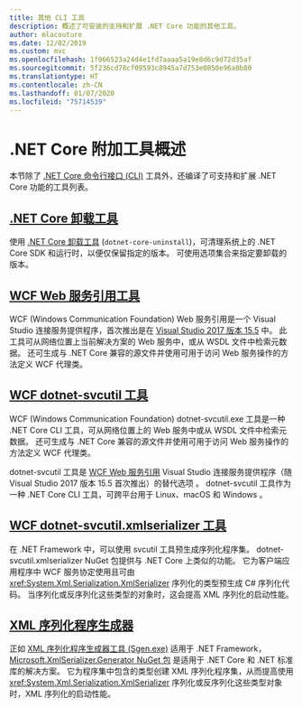 ```yaml
---
title: 其他 CLI 工具
description: 概述了可安装的支持和扩展 .NET Core 功能的其他工具。
author: mlacouture
ms.date: 12/02/2019
ms.custom: mvc
ms.openlocfilehash: 1f066523a24d4e1fd7aaaa5a19e8d6c9d72d35af
ms.sourcegitcommit: 5f236cd78cf09593c8945a7d753e0850e96a0b80
ms.translationtype: HT
ms.contentlocale: zh-CN
ms.lasthandoff: 01/07/2020
ms.locfileid: "75714539"
---
```

# <a name="net-core-additional-tools-overview"></a>.NET Core 附加工具概述

本节除了 [.NET Core 命令行接口 (CLI)](../tools/index.md) 工具外，还编译了可支持和扩展 .NET Core 功能的工具列表。

## <a name="net-core-uninstall-tooluninstall-toolmd"></a>[.NET Core 卸载工具](uninstall-tool.md)

使用 [.NET Core 卸载工具](https://dotnet.microsoft.com/download/dotnet-core/uninstall-tool) (`dotnet-core-uninstall`)，可清理系统上的 .NET Core SDK 和运行时，以便仅保留指定的版本。 可使用选项集合来指定要卸载的版本。

## <a name="wcf-web-service-reference-toolwcf-web-service-reference-guidemd"></a>[WCF Web 服务引用工具](wcf-web-service-reference-guide.md)

WCF (Windows Communication Foundation) Web 服务引用是一个 Visual Studio 连接服务提供程序，首次推出是在 [Visual Studio 2017 版本 15.5](/visualstudio/releasenotes/vs2017-relnotes-v15.5#WCFTools) 中。 此工具可从网络位置上当前解决方案的 Web 服务中，或从 WSDL 文件中检索元数据。 还可生成与 .NET Core 兼容的源文件并使用可用于访问 Web 服务操作的方法定义 WCF 代理类。

## <a name="wcf-dotnet-svcutil-tooldotnet-svcutil-guidemd"></a>[WCF dotnet-svcutil 工具](dotnet-svcutil-guide.md)

WCF (Windows Communication Foundation) dotnet-svcutil.exe 工具是一种 .NET Core CLI 工具，可从网络位置上的 Web 服务中或从 WSDL 文件中检索元数据。 还可生成与 .NET Core 兼容的源文件并使用可用于访问 Web 服务操作的方法定义 WCF 代理类。

dotnet-svcutil 工具是 [WCF Web 服务引用](wcf-web-service-reference-guide.md) Visual Studio 连接服务提供程序（随 Visual Studio 2017 版本 15.5 首次推出）的替代选项   。 dotnet-svcutil 工具作为一种 .NET Core CLI 工具，可跨平台用于 Linux、macOS 和 Windows  。

## <a name="wcf-dotnet-svcutilxmlserializer-tooldotnet-svcutilxmlserializer-guidemd"></a>[WCF dotnet-svcutil.xmlserializer 工具](dotnet-svcutil.xmlserializer-guide.md)

在 .NET Framework 中，可以使用 svcutil 工具预生成序列化程序集。 dotnet-svcutil.xmlserializer NuGet 包提供与 .NET Core 上类似的功能。 它为客户端应用程序中 WCF 服务协定使用且可由 <xref:System.Xml.Serialization.XmlSerializer> 序列化的类型预生成 C# 序列化代码。 当序列化或反序列化这些类型的对象时，这会提高 XML 序列化的启动性能。

## <a name="xml-serializer-generatorxml-serializer-generatormd"></a>[XML 序列化程序生成器](xml-serializer-generator.md)

正如 [XML 序列化程序生成器工具 (Sgen.exe)](../../standard/serialization/xml-serializer-generator-tool-sgen-exe.md) 适用于 .NET Framework，[Microsoft.XmlSerializer.Generator NuGet 包](https://www.nuget.org/packages/Microsoft.XmlSerializer.Generator) 是适用于 .NET Core 和 .NET 标准库的解决方案。 它为程序集中包含的类型创建 XML 序列化程序集，从而提高使用 <xref:System.Xml.Serialization.XmlSerializer> 序列化或反序列化这些类型对象时，XML 序列化的启动性能。
